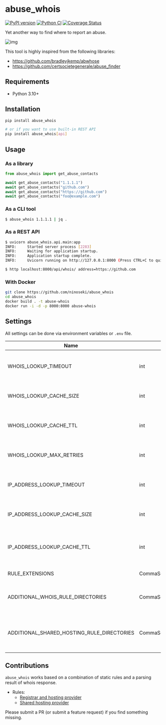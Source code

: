 # abuse_whois

[![PyPI version](https://badge.fury.io/py/abuse-whois.svg)](https://badge.fury.io/py/abuse-whois)
[![Python CI](https://github.com/ninoseki/abuse_whois/actions/workflows/test.yml/badge.svg)](https://github.com/ninoseki/abuse_whois/actions/workflows/test.yml)
[![Coverage Status](https://coveralls.io/repos/github/ninoseki/abuse_whois/badge.svg?branch=main)](https://coveralls.io/github/ninoseki/abuse_whois?branch=main)

Yet another way to find where to report an abuse.

![img](./images/overview.jpg)

This tool is highly inspired from the following libraries:

- https://github.com/bradleyjkemp/abwhose
- https://github.com/certsocietegenerale/abuse_finder

## Requirements

- Python 3.10+

## Installation

```bash
pip install abuse_whois

# or if you want to use built-in REST API
pip install abuse_whois[api]
```

## Usage

### As a library

```python
from abuse_whois import get_abuse_contacts

await get_abuse_contacts("1.1.1.1")
await get_abuse_contacts("github.com")
await get_abuse_contacts("https://github.com")
await get_abuse_contacts("foo@example.com")
```

### As a CLI tool

```bash
$ abuse_whois 1.1.1.1 | jq .
```

### As a REST API

```bash
$ uvicorn abuse_whois.api.main:app
INFO:     Started server process [2283]
INFO:     Waiting for application startup.
INFO:     Application startup complete.
INFO:     Uvicorn running on http://127.0.0.1:8000 (Press CTRL+C to quit)

$ http localhost:8000/api/whois/ address=https://github.com
```

### With Docker

```bash
git clone https://github.com/ninoseki/abuse_whois
cd abuse_whois
docker build . -t abuse-whois
docker run -i -d -p 8000:8000 abuse-whois
```

## Settings

All settings can be done via environment variables or `.env` file.

| Name                                       | Type                  | Default  | Desc.                                                    |
| ------------------------------------------ | --------------------- | -------- | -------------------------------------------------------- |
| WHOIS_LOOKUP_TIMEOUT                       | int                   | 10       | Timeout value for whois lookup (seconds)                 |
| WHOIS_LOOKUP_CACHE_SIZE                    | int                   | 1024     | Cache size for whois lookup                              |
| WHOIS_LOOKUP_CACHE_TTL                     | int                   | 3600     | Cache TTL value for whois lookup (seconds)               |
| WHOIS_LOOKUP_MAX_RETRIES                   | int                   | 3        | Max retries on timeout error                             |
| IP_ADDRESS_LOOKUP_TIMEOUT                  | int                   | 10       | Timeout value for IP address lookup (seconds)            |
| IP_ADDRESS_LOOKUP_CACHE_SIZE               | int                   | 1024     | Cache size for IP address lookup                         |
| IP_ADDRESS_LOOKUP_CACHE_TTL                | int                   | 3600     | Cache TTL value for IP address lookup (seconds)          |
| RULE_EXTENSIONS                            | CommaSeparatedStrings | yaml,yml | Rule file extensions                                     |
| ADDITIONAL_WHOIS_RULE_DIRECTORIES          | CommaSeparatedStrings |          | Additional directories contain whois rule files          |
| ADDITIONAL_SHARED_HOSTING_RULE_DIRECTORIES | CommaSeparatedStrings |          | Additional directories contain shared hosting rule files |

## Contributions

`abuse_whois` works based on a combination of static rules and a parsing result of whois response.

- Rules:
  - [Registrar and hosting provider](https://github.com/ninoseki/abuse_whois/wiki/Registrar-and-Hosting-Provider)
  - [Shared hosting provider](https://github.com/ninoseki/abuse_whois/wiki/Shared-Hosting)

Please submit a PR (or submit a feature request) if you find something missing.
